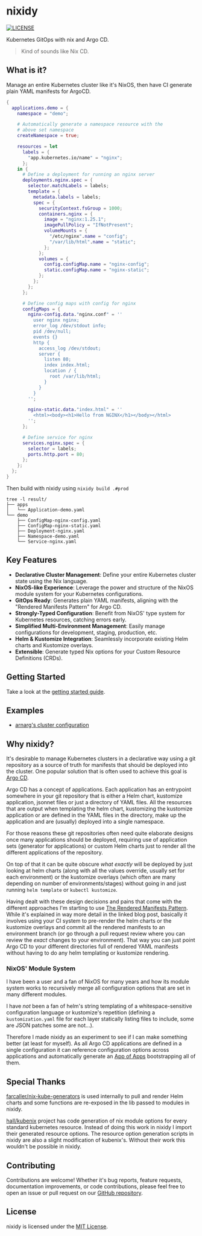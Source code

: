 # nixidy

[![LICENSE](https://img.shields.io/github/license/arnarg/nixidy)](./LICENSE)

Kubernetes GitOps with nix and Argo CD.

> Kind of sounds like Nix CD.

## What is it?

Manage an entire Kubernetes cluster like it's NixOS, then have CI generate plain YAML manifests for ArgoCD.

```nix
{
  applications.demo = {
    namespace = "demo";

    # Automatically generate a namespace resource with the
    # above set namespace
    createNamespace = true;

    resources = let
      labels = {
        "app.kubernetes.io/name" = "nginx";
      };
    in {
      # Define a deployment for running an nginx server
      deployments.nginx.spec = {
        selector.matchLabels = labels;
        template = {
          metadata.labels = labels;
          spec = {
            securityContext.fsGroup = 1000;
            containers.nginx = {
              image = "nginx:1.25.1";
              imagePullPolicy = "IfNotPresent";
              volumeMounts = {
                "/etc/nginx".name = "config";
                "/var/lib/html".name = "static";
              };
            };
            volumes = {
              config.configMap.name = "nginx-config";
              static.configMap.name = "nginx-static";
            };
          };
        };
      };

      # Define config maps with config for nginx
      configMaps = {
        nginx-config.data."nginx.conf" = ''
          user nginx nginx;
          error_log /dev/stdout info;
          pid /dev/null;
          events {}
          http {
            access_log /dev/stdout;
            server {
              listen 80;
              index index.html;
              location / {
                root /var/lib/html;
              }
            }
          }
        '';

        nginx-static.data."index.html" = ''
          <html><body><h1>Hello from NGINX</h1></body></html>
        '';
      };

      # Define service for nginx
      services.nginx.spec = {
        selector = labels;
        ports.http.port = 80;
      };
    };
  };
}
```

Then build with nixidy using `nixidy build .#prod`

```
tree -l result/
├── apps
│   └── Application-demo.yaml
└── demo
    ├── ConfigMap-nginx-config.yaml
    ├── ConfigMap-nginx-static.yaml
    ├── Deployment-nginx.yaml
    ├── Namespace-demo.yaml
    └── Service-nginx.yaml
```

## Key Features

- **Declarative Cluster Management**: Define your entire Kubernetes cluster state using the Nix language.
- **NixOS-like Experience**: Leverage the power and structure of the NixOS module system for your Kubernetes configurations.
- **GitOps Ready**: Generates plain YAML manifests, aligning with the "Rendered Manifests Pattern" for Argo CD.
- **Strongly-Typed Configuration**: Benefit from NixOS' type system for Kubernetes resources, catching errors early.
- **Simplified Multi-Environment Management**: Easily manage configurations for development, staging, production, etc.
- **Helm & Kustomize Integration**: Seamlessly incorporate existing Helm charts and Kustomize overlays.
- **Extensible**: Generate typed Nix options for your Custom Resource Definitions (CRDs).

## Getting Started

Take a look at the [getting started guide](https://arnarg.github.io/nixidy/user_guide/getting_started/).

## Examples

- [arnarg's cluster configuration](https://github.com/arnarg/cluster)

## Why nixidy?

It's desirable to manage Kubernetes clusters in a declarative way using a git repository as a source of truth for manifests that should be deployed into the cluster. One popular solution that is often used to achieve this goal is [Argo CD](https://argo-cd.readthedocs.io/).

Argo CD has a concept of applications. Each application has an entrypoint somewhere in your git repository that is either a Helm chart, kustomize application, jsonnet files or just a directory of YAML files. All the resources that are output when templating the helm chart, kustomizing the kustomize application or are defined in the YAML files in the directory, make up the application and are (usually) deployed into a single namespace.

For those reasons these git repositories often need quite elaborate designs once many applications should be deployed, requiring use of application sets (generator for applications) or custom Helm charts just to render all the different applications of the repository.

On top of that it can be quite obscure _what exactly_ will be deployed by just looking at helm charts (along with all the values override, usually set for each environment) or the kustomize overlays (which often are many depending on number of environments/stages) without going in and just running `helm template` or `kubectl kustomize`.

Having dealt with these design decisions and pains that come with the different approaches I'm starting to use [The Rendered Manifests Pattern](https://akuity.io/blog/the-rendered-manifests-pattern/). While it's explained in way more detail in the linked blog post, basically it involves using your CI system to pre-render the helm charts or the kustomize overlays and commit all the rendered manifests to an environment branch (or go through a pull request review where you can review the _exact_ changes to your environment). That way you can just point Argo CD to your different directories full of rendered YAML manifests without having to do any helm templating or kustomize rendering.

### NixOS' Module System

I have been a user and a fan of NixOS for many years and how its module system works to recursively merge all configuration options that are set in many different modules.

I have _not_ been a fan of helm's string templating of a whitespace-sensitive configuration language or kustomize's repetition (defining a `kustomization.yaml` file for each layer statically listing files to include, some are JSON patches some are not...).

Therefore I made nixidy as an experiment to see if I can make something better (at least for myself). As all Argo CD applications are defined in a single configuration it can reference configuration options across applications and automatically generate an [App of Apps](https://argo-cd.readthedocs.io/en/stable/operator-manual/cluster-bootstrapping/#app-of-apps-pattern) bootstrapping all of them.

## Special Thanks

[farcaller/nix-kube-generators](https://github.com/farcaller/nix-kube-generators) is used internally to pull and render Helm charts and some functions are re-exposed in the lib passed to modules in nixidy.

[hall/kubenix](https://github.com/hall/kubenix) project has code generation of nix module options for every standard kubernetes resource. Instead of doing this work in nixidy I import their generated resource options. The resource option generation scripts in nixidy are also a slight modification of kubenix's. Without their work this wouldn't be possible in nixidy.

## Contributing

Contributions are welcome! Whether it's bug reports, feature requests, documentation improvements, or code contributions, please feel free to open an issue or pull request on our [GitHub repository](https://github.com/arnarg/nixidy).

## License

nixidy is licensed under the [MIT License](./LICENSE).
